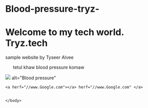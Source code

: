 # Blood-pressure-tryz-
<!DOCTYPE html>
<html lang="en">
<head>
    <meta charset="UTF-8">
    <meta name="viewport" content="width=device-width, initial-scale=1.0">
    <title>Welcome to the tech world</title>
</head>
<body>
    <h1>Welcome to my tech world. Tryz.tech</h1>
    <p>sample website by Tyseer Alvee</p>
    <ul>
     <lil>tetul khaw </lil>
      <lil>blood pressure komaw</lil>
      </ul>
    <img src="Desktop/tryz.tech/New folder/tetul.jpeg"> alt="Blood pressure"

    <a herf="//www.Google.com"></a> herf="//www.Google.com" </a>
    
    
    </body>
</html>
